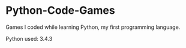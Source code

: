 # Python-Code-Games
Games I coded while learning Python, my first programming language.

Python used: 3.4.3
